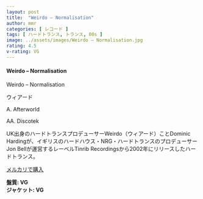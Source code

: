 ```yaml
---
layout: post
title:  "Weirdo – Normalisation"
author: mmr
categories: [ レコード ]
tags: [ ハードトランス, トランス, 00s ]
image: ../assets/images/Weirdo – Normalisation.jpg
rating: 4.5
v-rating: VG
---
```


#### Weirdo – Normalisation

Weirdo – Normalisation

ウィアード

A. Afterworld

AA. Discotek

UK出身のハードトランスプロデューサーWeirdo（ウィアード）ことDominic Hardingが、イギリスのハードハウス・NRG・ハードトランスのプロデューサーJon Bellが運営するレーベルTinrib Recordingsから2002年にリリースしたハードトランス。

[メルカリで購入](https://jp.mercari.com/item/m78644439002?afid=6142608987)

<div class="mt-4 mb-4 d-flex align-items-center">
<strong class="mr-1">盤質: VG</strong>
</div>
<div class="mt-4 mb-4 d-flex align-items-center">
<strong class="mr-1">ジャケット: VG</strong>
</div>
